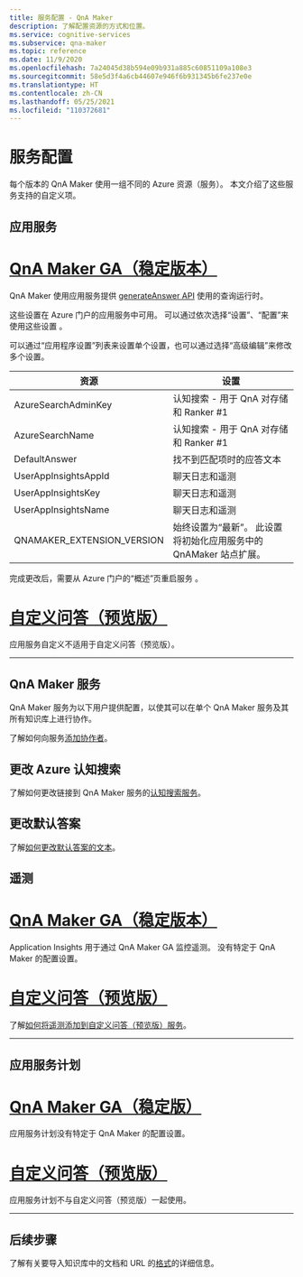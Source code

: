 ```yaml
---
title: 服务配置 - QnA Maker
description: 了解配置资源的方式和位置。
ms.service: cognitive-services
ms.subservice: qna-maker
ms.topic: reference
ms.date: 11/9/2020
ms.openlocfilehash: 7a24045d38b594e09b931a885c60851109a108e3
ms.sourcegitcommit: 58e5d3f4a6cb44607e946f6b931345b6fe237e0e
ms.translationtype: HT
ms.contentlocale: zh-CN
ms.lasthandoff: 05/25/2021
ms.locfileid: "110372681"
---
```

# <a name="service-configuration"></a>服务配置

每个版本的 QnA Maker 使用一组不同的 Azure 资源（服务）。 本文介绍了这些服务支持的自定义项。 

## <a name="app-service"></a>应用服务

# <a name="qna-maker-ga-stable-release"></a>[QnA Maker GA（稳定版本）](#tab/v1)

QnA Maker 使用应用服务提供 [generateAnswer API](/rest/api/cognitiveservices/qnamaker4.0/runtime/generateanswer) 使用的查询运行时。

这些设置在 Azure 门户的应用服务中可用。 可以通过依次选择“设置”、“配置”来使用这些设置 。

可以通过“应用程序设置”列表来设置单个设置，也可以通过选择“高级编辑”来修改多个设置。

|资源|设置|
|--|--|
|AzureSearchAdminKey|认知搜索 - 用于 QnA 对存储和 Ranker #1|
|AzureSearchName|认知搜索 - 用于 QnA 对存储和 Ranker #1|
|DefaultAnswer|找不到匹配项时的应答文本|
|UserAppInsightsAppId|聊天日志和遥测|
|UserAppInsightsKey|聊天日志和遥测|
|UserAppInsightsName|聊天日志和遥测|
|QNAMAKER_EXTENSION_VERSION|始终设置为“最新”。 此设置将初始化应用服务中的 QnAMaker 站点扩展。|

完成更改后，需要从 Azure 门户的“概述”页重启服务 。

# <a name="custom-question-answering-preview-release"></a>[自定义问答（预览版）](#tab/v2)

应用服务自定义不适用于自定义问答（预览版）。

---

## <a name="qna-maker-service"></a>QnA Maker 服务

QnA Maker 服务为以下用户提供配置，以使其可以在单个 QnA Maker 服务及其所有知识库上进行协作。

了解如何向服务[添加协作者](./reference-role-based-access-control.md)。

## <a name="change-azure-cognitive-search"></a>更改 Azure 认知搜索

了解如何更改链接到 QnA Maker 服务的[认知搜索服务](./how-to/configure-QnA-Maker-resources.md#configure-qna-maker-to-use-different-cognitive-search-resource)。

## <a name="change-default-answer"></a>更改默认答案

了解[如何更改默认答案的文本](How-To/change-default-answer.md)。 

## <a name="telemetry"></a>遥测

# <a name="qna-maker-ga-stable-release"></a>[QnA Maker GA（稳定版本）](#tab/v1)

Application Insights 用于通过 QnA Maker GA 监控遥测。 没有特定于 QnA Maker 的配置设置。

# <a name="custom-question-answering-preview-release"></a>[自定义问答（预览版）](#tab/v2)

了解[如何将遥测添加到自定义问答（预览版）服务](How-To/get-analytics-knowledge-base.md)。 

---

## <a name="app-service-plan"></a>应用服务计划

# <a name="qnamaker-ga-stable-release"></a>[QnA Maker GA（稳定版）](#tab/v1)

应用服务计划没有特定于 QnA Maker 的配置设置。

# <a name="custom-question-answering-preview-release"></a>[自定义问答（预览版）](#tab/v2)

应用服务计划不与自定义问答（预览版）一起使用。

---

## <a name="next-steps"></a>后续步骤

了解有关要导入知识库中的文档和 URL 的[格式](reference-document-format-guidelines.md)的详细信息。
